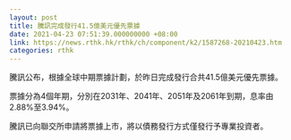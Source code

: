 ```yaml
---
layout: post
title: 騰訊完成發行41.5億美元優先票據
date: 2021-04-23 07:51:39.000000000 +08:00
link: https://news.rthk.hk/rthk/ch/component/k2/1587268-20210423.htm
categories: rthk
---
```


騰訊公布，根據全球中期票據計劃，於昨日完成發行合共41.5億美元優先票據。

票據分為4個年期，分別在2031年、2041年、2051年及2061年到期，息率由2.88%至3.94%。

騰訊已向聯交所申請將票據上市，將以債務發行方式僅發行予專業投資者。
